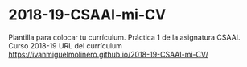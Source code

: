 # 2018-19-CSAAI-mi-CV
Plantilla para colocar tu currículum. Práctica 1 de la asignatura CSAAI. Curso 2018-19
URL del currículum  https://ivanmiguelmolinero.github.io/2018-19-CSAAI-mi-CV/
